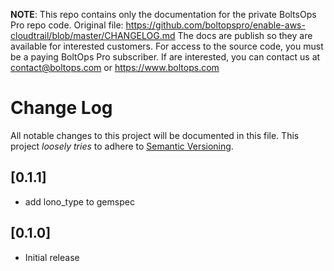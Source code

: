<!-- note marker start -->
**NOTE**: This repo contains only the documentation for the private BoltsOps Pro repo code.
Original file: https://github.com/boltopspro/enable-aws-cloudtrail/blob/master/CHANGELOG.md
The docs are publish so they are available for interested customers.
For access to the source code, you must be a paying BoltOps Pro subscriber.
If are interested, you can contact us at contact@boltops.com or https://www.boltops.com

<!-- note marker end -->

# Change Log

All notable changes to this project will be documented in this file.
This project *loosely tries* to adhere to [Semantic Versioning](http://semver.org/).

## [0.1.1]
- add lono_type to gemspec

## [0.1.0]
- Initial release
